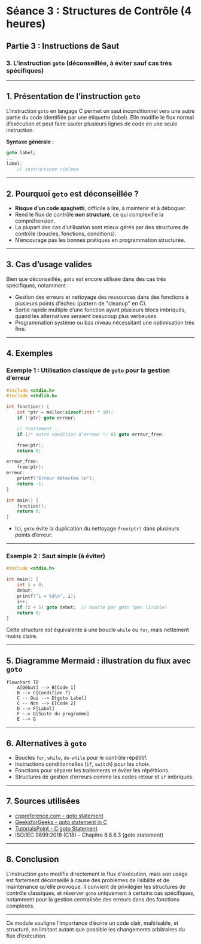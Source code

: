 # Séance 3 : Structures de Contrôle (4 heures)

## Partie 3 : Instructions de Saut

### 3. L'instruction `goto` (déconseillée, à éviter sauf cas très spécifiques)

---

## 1. Présentation de l’instruction `goto`

L'instruction `goto` en langage C permet un saut inconditionnel vers une autre partie du code identifiée par une étiquette (label). Elle modifie le flux normal d’exécution et peut faire sauter plusieurs lignes de code en une seule instruction.

**Syntaxe générale :**

```c
goto label;
...
label:
    // instructions ciblées
```

---

## 2. Pourquoi `goto` est déconseillée ?

- **Risque d’un code spaghetti**, difficile à lire, à maintenir et à déboguer.
- Rend le flux de contrôle **non structuré**, ce qui complexifie la compréhension.
- La plupart des cas d’utilisation sont mieux gérés par des structures de contrôle (boucles, fonctions, conditions).
- N’encourage pas les bonnes pratiques en programmation structurée.

---

## 3. Cas d’usage valides

Bien que déconseillée, `goto` est encore utilisée dans des cas très spécifiques, notamment :

- Gestion des erreurs et nettoyage des ressources dans des fonctions à plusieurs points d'échec (pattern de "cleanup" en C).
- Sortie rapide multiple d’une fonction ayant plusieurs blocs imbriqués, quand les alternatives seraient beaucoup plus verbeuses.
- Programmation système ou bas niveau nécessitant une optimisation très fine.

---

## 4. Exemples

### Exemple 1 : Utilisation classique de `goto` pour la gestion d’erreur

```c
#include <stdio.h>
#include <stdlib.h>

int fonction() {
    int *ptr = malloc(sizeof(int) * 10);
    if (!ptr) goto erreur;

    // Traitement...
    if (/* autre condition d'erreur */ 0) goto erreur_free;

    free(ptr);
    return 0;

erreur_free:
    free(ptr);
erreur:
    printf("Erreur détectée.\n");
    return -1;
}

int main() {
    fonction();
    return 0;
}
```

- Ici, `goto` évite la duplication du nettoyage `free(ptr)` dans plusieurs points d’erreur.

---

### Exemple 2 : Saut simple (à éviter)

```c
#include <stdio.h>

int main() {
    int i = 0;
    debut:
    printf("i = %d\n", i);
    i++;
    if (i < 5) goto debut;  // boucle par goto (peu lisible)
    return 0;
}
```

Cette structure est équivalente à une boucle `while` ou `for`, mais nettement moins claire.

---

## 5. Diagramme Mermaid : illustration du flux avec `goto`

```mermaid
flowchart TD
    A[Début] --> B[Code 1]
    B --> C{Condition ?}
    C -- Oui --> D[goto Label]
    C -- Non --> E[Code 2]
    D --> F[Label]
    F --> G[Suite du programme]
    E --> G
```

---

## 6. Alternatives à `goto`

- Boucles `for`, `while`, `do-while` pour le contrôle répétitif.
- Instructions conditionnelles (`if`, `switch`) pour les choix.
- Fonctions pour séparer les traitements et éviter les répétitions.
- Structures de gestion d’erreurs comme les codes retour et `if` imbriqués.

---

## 7. Sources utilisées

- [cppreference.com - goto statement](https://en.cppreference.com/w/c/language/goto)  
- [GeeksforGeeks - goto statement in C](https://www.geeksforgeeks.org/goto-statement-in-c-with-examples/)  
- [TutorialsPoint - C goto Statement](https://www.tutorialspoint.com/cprogramming/c_goto_statement.htm)  
- ISO/IEC 9899:2018 (C18) – Chapitre 6.8.6.3 (goto statement)

---

## 8. Conclusion

L'instruction `goto` modifie directement le flux d'exécution, mais son usage est fortement déconseillé à cause des problèmes de lisibilité et de maintenance qu’elle provoque. Il convient de privilégier les structures de contrôle classiques, et réserver `goto` uniquement à certains cas spécifiques, notamment pour la gestion centralisée des erreurs dans des fonctions complexes.

---

Ce module souligne l’importance d’écrire un code clair, maîtrisable, et structuré, en limitant autant que possible les changements arbitraires du flux d’exécution.
